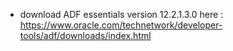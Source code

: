 - download ADF essentials version 12.2.1.3.0 here : https://www.oracle.com/technetwork/developer-tools/adf/downloads/index.html
